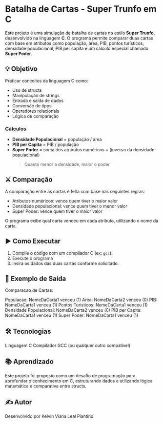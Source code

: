 # Batalha de Cartas - Super Trunfo em C

Este projeto é uma simulação de batalha de cartas no estilo **Super Trunfo**, desenvolvido na linguagem **C**. O programa permite comparar duas cartas com base em atributos como população, área, PIB, pontos turísticos, densidade populacional, PIB per capita e um cálculo especial chamado **Super Poder**.

## 💡 Objetivo

Praticar conceitos da linguagem C como:
- Uso de structs
- Manipulação de strings
- Entrada e saída de dados
- Conversão de tipos
- Operadores relacionais
- Lógica de comparação

### Cálculos

- **Densidade Populacional** = população / área  
- **PIB per Capita** = PIB / população  
- **Super Poder** = soma dos atributos numéricos + (inverso da densidade populacional)  
  > Quanto menor a densidade, maior o poder

## ⚔️ Comparação

A comparação entre as cartas é feita com base nas seguintes regras:

- Atributos numéricos: vence quem tiver o maior valor
- Densidade populacional: vence quem tiver o menor valor
- Super Poder: vence quem tiver o maior valor

O programa exibe qual carta venceu em cada atributo, utilizando o nome da carta.

## ▶️ Como Executar

1. Compile o código com um compilador C (ex: `gcc`):
2. Execute o programa
3. Insira os dados das duas cartas conforme solicitado.

## 📄 Exemplo de Saída
Comparacao de Cartas:

Populacao: NomeDaCarta1 venceu (1)
Area: NomeDaCarta2 venceu (0)
PIB: NomeDaCarta1 venceu (1)
Pontos Turisticos: NomeDaCarta1 venceu (1)
Densidade Populacional: NomeDaCarta2 venceu (0)
PIB per Capita: NomeDaCarta1 venceu (1)
Super Poder: NomeDaCarta1 venceu (1)


## 🛠️ Tecnologias
Linguagem C
Compilador GCC (ou qualquer outro compatível)

## 📚 Aprendizado
Este projeto foi proposto como um desafio de programação para aprofundar o conhecimento em C, estruturando dados e utilizando lógica matemática e comparativa entre structs.

## ✍️ Autor
Desenvolvido por Kelvin Viana Leal Piantino
